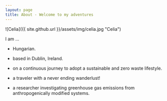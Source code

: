 ```yaml
---
layout: page
title: About - Welcome to my adventures
---
```


![Celia]({{ site.github.url }}/assets/img/celia.jpg "Celia")

I am ...

* Hungarian.

* based in Dublin, Ireland.

* on a continuous journey to adopt a sustainable and zero waste lifestyle.

* a traveler with a never ending wanderlust!

* a researcher investigating greenhouse gas emissions from anthropogenically modified systems.
